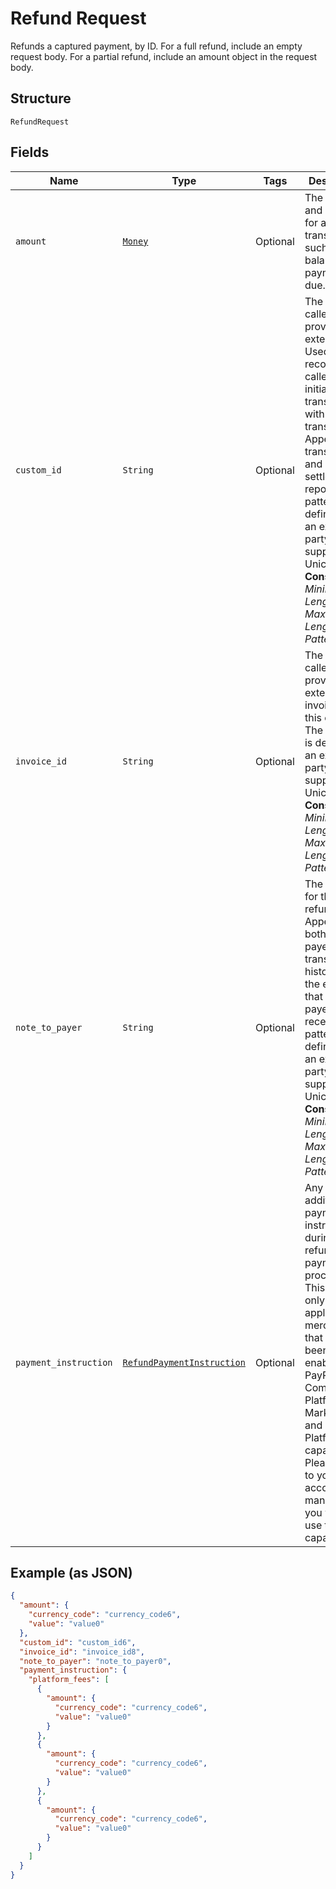 
# Refund Request

Refunds a captured payment, by ID. For a full refund, include an empty request body. For a partial refund, include an amount object in the request body.

## Structure

`RefundRequest`

## Fields

| Name | Type | Tags | Description |
|  --- | --- | --- | --- |
| `amount` | [`Money`](../../doc/models/money.md) | Optional | The currency and amount for a financial transaction, such as a balance or payment due. |
| `custom_id` | `String` | Optional | The API caller-provided external ID. Used to reconcile API caller-initiated transactions with PayPal transactions. Appears in transaction and settlement reports. The pattern is defined by an external party and supports Unicode.<br>**Constraints**: *Minimum Length*: `1`, *Maximum Length*: `127`, *Pattern*: `^.*$` |
| `invoice_id` | `String` | Optional | The API caller-provided external invoice ID for this order. The pattern is defined by an external party and supports Unicode.<br>**Constraints**: *Minimum Length*: `1`, *Maximum Length*: `127`, *Pattern*: `^.*$` |
| `note_to_payer` | `String` | Optional | The reason for the refund. Appears in both the payer's transaction history and the emails that the payer receives. The pattern is defined by an external party and supports Unicode.<br>**Constraints**: *Minimum Length*: `1`, *Maximum Length*: `255`, *Pattern*: `^.*$` |
| `payment_instruction` | [`RefundPaymentInstruction`](../../doc/models/refund-payment-instruction.md) | Optional | Any additional payments instructions during refund payment processing. This object is only applicable to merchants that have been enabled for PayPal Commerce Platform for Marketplaces and Platforms capability. Please speak to your account manager if you want to use this capability. |

## Example (as JSON)

```json
{
  "amount": {
    "currency_code": "currency_code6",
    "value": "value0"
  },
  "custom_id": "custom_id6",
  "invoice_id": "invoice_id8",
  "note_to_payer": "note_to_payer0",
  "payment_instruction": {
    "platform_fees": [
      {
        "amount": {
          "currency_code": "currency_code6",
          "value": "value0"
        }
      },
      {
        "amount": {
          "currency_code": "currency_code6",
          "value": "value0"
        }
      },
      {
        "amount": {
          "currency_code": "currency_code6",
          "value": "value0"
        }
      }
    ]
  }
}
```

